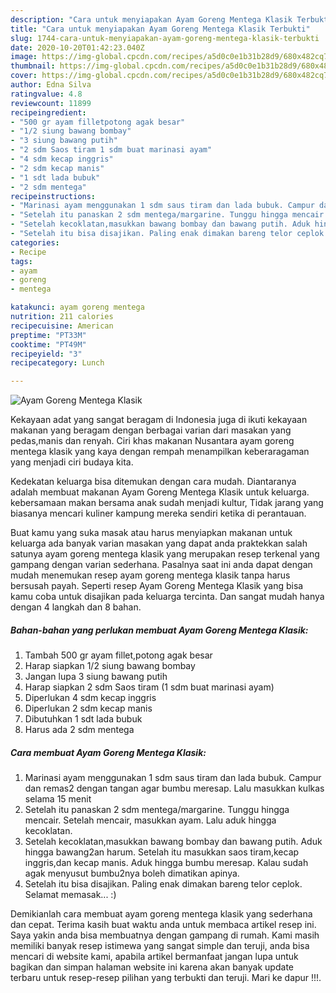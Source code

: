 ```yaml
---
description: "Cara untuk menyiapakan Ayam Goreng Mentega Klasik Terbukti"
title: "Cara untuk menyiapakan Ayam Goreng Mentega Klasik Terbukti"
slug: 1744-cara-untuk-menyiapakan-ayam-goreng-mentega-klasik-terbukti
date: 2020-10-20T01:42:23.040Z
image: https://img-global.cpcdn.com/recipes/a5d0c0e1b31b28d9/680x482cq70/ayam-goreng-mentega-klasik-foto-resep-utama.jpg
thumbnail: https://img-global.cpcdn.com/recipes/a5d0c0e1b31b28d9/680x482cq70/ayam-goreng-mentega-klasik-foto-resep-utama.jpg
cover: https://img-global.cpcdn.com/recipes/a5d0c0e1b31b28d9/680x482cq70/ayam-goreng-mentega-klasik-foto-resep-utama.jpg
author: Edna Silva
ratingvalue: 4.8
reviewcount: 11899
recipeingredient:
- "500 gr ayam filletpotong agak besar"
- "1/2 siung bawang bombay"
- "3 siung bawang putih"
- "2 sdm Saos tiram 1 sdm buat marinasi ayam"
- "4 sdm kecap inggris"
- "2 sdm kecap manis"
- "1 sdt lada bubuk"
- "2 sdm mentega"
recipeinstructions:
- "Marinasi ayam menggunakan 1 sdm saus tiram dan lada bubuk. Campur dan remas2 dengan tangan agar bumbu meresap. Lalu masukkan kulkas selama 15 menit"
- "Setelah itu panaskan 2 sdm mentega/margarine. Tunggu hingga mencair. Setelah mencair, masukkan ayam. Lalu aduk hingga kecoklatan."
- "Setelah kecoklatan,masukkan bawang bombay dan bawang putih. Aduk hingga bawang2an harum. Setelah itu masukkan saos tiram,kecap inggris,dan kecap manis. Aduk hingga bumbu meresap. Kalau sudah agak menyusut bumbu2nya boleh dimatikan apinya."
- "Setelah itu bisa disajikan. Paling enak dimakan bareng telor ceplok. Selamat memasak... :)"
categories:
- Recipe
tags:
- ayam
- goreng
- mentega

katakunci: ayam goreng mentega 
nutrition: 211 calories
recipecuisine: American
preptime: "PT33M"
cooktime: "PT49M"
recipeyield: "3"
recipecategory: Lunch

---
```



![Ayam Goreng Mentega Klasik](https://img-global.cpcdn.com/recipes/a5d0c0e1b31b28d9/680x482cq70/ayam-goreng-mentega-klasik-foto-resep-utama.jpg)

Kekayaan adat yang sangat beragam di Indonesia juga di ikuti kekayaan makanan yang beragam dengan berbagai varian dari masakan yang pedas,manis dan renyah. Ciri khas makanan Nusantara ayam goreng mentega klasik yang kaya dengan rempah menampilkan keberaragaman yang menjadi ciri budaya kita.




Kedekatan keluarga bisa ditemukan dengan cara mudah. Diantaranya adalah membuat makanan Ayam Goreng Mentega Klasik untuk keluarga. kebersamaan makan bersama anak sudah menjadi kultur, Tidak jarang yang biasanya mencari kuliner kampung mereka sendiri ketika di perantauan.

Buat kamu yang suka masak atau harus menyiapkan makanan untuk keluarga ada banyak varian masakan yang dapat anda praktekkan salah satunya ayam goreng mentega klasik yang merupakan resep terkenal yang gampang dengan varian sederhana. Pasalnya saat ini anda dapat dengan mudah menemukan resep ayam goreng mentega klasik tanpa harus bersusah payah.
Seperti resep Ayam Goreng Mentega Klasik yang bisa kamu coba untuk disajikan pada keluarga tercinta. Dan sangat mudah hanya dengan 4 langkah dan 8 bahan.


<!--inarticleads1-->

##### Bahan-bahan yang perlukan membuat Ayam Goreng Mentega Klasik:

1. Tambah 500 gr ayam fillet,potong agak besar
1. Harap siapkan 1/2 siung bawang bombay
1. Jangan lupa 3 siung bawang putih
1. Harap siapkan 2 sdm Saos tiram (1 sdm buat marinasi ayam)
1. Diperlukan 4 sdm kecap inggris
1. Diperlukan 2 sdm kecap manis
1. Dibutuhkan 1 sdt lada bubuk
1. Harus ada 2 sdm mentega




<!--inarticleads2-->

##### Cara membuat  Ayam Goreng Mentega Klasik:

1. Marinasi ayam menggunakan 1 sdm saus tiram dan lada bubuk. Campur dan remas2 dengan tangan agar bumbu meresap. Lalu masukkan kulkas selama 15 menit
1. Setelah itu panaskan 2 sdm mentega/margarine. Tunggu hingga mencair. Setelah mencair, masukkan ayam. Lalu aduk hingga kecoklatan.
1. Setelah kecoklatan,masukkan bawang bombay dan bawang putih. Aduk hingga bawang2an harum. Setelah itu masukkan saos tiram,kecap inggris,dan kecap manis. Aduk hingga bumbu meresap. Kalau sudah agak menyusut bumbu2nya boleh dimatikan apinya.
1. Setelah itu bisa disajikan. Paling enak dimakan bareng telor ceplok. Selamat memasak... :)




Demikianlah cara membuat ayam goreng mentega klasik yang sederhana dan cepat. Terima kasih buat waktu anda untuk membaca artikel resep ini. Saya yakin anda bisa membuatnya dengan gampang di rumah. Kami masih memiliki banyak resep istimewa yang sangat simple dan teruji, anda bisa mencari di website kami, apabila artikel bermanfaat jangan lupa untuk bagikan dan simpan halaman website ini karena akan banyak update terbaru untuk resep-resep pilihan yang terbukti dan teruji. Mari ke dapur !!!. 
